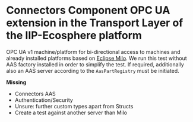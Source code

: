 # Connectors Component OPC UA extension in the Transport Layer of the IIP-Ecosphere platform

OPC UA v1 machine/platform for bi-directional access to machines and already installed platforms based on [Eclipse Milo](https://projects.eclipse.org/projects/iot.milo). We run this test without AAS factory installed in order to simplify 
the test. If required, additionally also an AAS server according to the ``AasPartRegistry`` must be initiated.

**Missing**
- Connectors AAS 
- Authentication/Security
- Unsure: further custom types apart from Structs
- Create a test against another server than Milo
